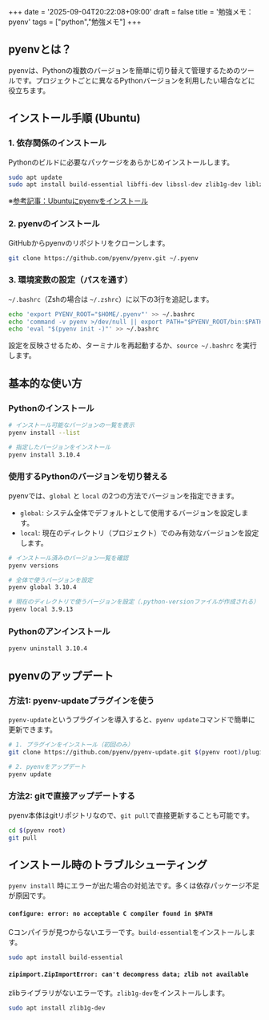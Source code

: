 +++
date = '2025-09-04T20:22:08+09:00'
draft = false
title = '勉強メモ：pyenv'
tags = ["python","勉強メモ"]
+++
## pyenvとは？
pyenvは、Pythonの複数のバージョンを簡単に切り替えて管理するためのツールです。プロジェクトごとに異なるPythonバージョンを利用したい場合などに役立ちます。

## インストール手順 (Ubuntu)

### 1. 依存関係のインストール
Pythonのビルドに必要なパッケージをあらかじめインストールします。
```bash
sudo apt update
sudo apt install build-essential libffi-dev libssl-dev zlib1g-dev liblzma-dev libbz2-dev libreadline-dev libsqlite3-dev tk-dev git
```
※[参考記事：Ubuntuにpyenvをインストール](https://zenn.dev/hr0t15/articles/8ae3564bde2cce)

### 2. pyenvのインストール
GitHubからpyenvのリポジトリをクローンします。
```bash
git clone https://github.com/pyenv/pyenv.git ~/.pyenv
```

### 3. 環境変数の設定（パスを通す）
`~/.bashrc`（Zshの場合は `~/.zshrc`）に以下の3行を追記します。
```bash
echo 'export PYENV_ROOT="$HOME/.pyenv"' >> ~/.bashrc
echo 'command -v pyenv >/dev/null || export PATH="$PYENV_ROOT/bin:$PATH"' >> ~/.bashrc
echo 'eval "$(pyenv init -)"' >> ~/.bashrc
```
設定を反映させるため、ターミナルを再起動するか、`source ~/.bashrc` を実行します。

## 基本的な使い方

### Pythonのインストール
```bash
# インストール可能なバージョンの一覧を表示
pyenv install --list

# 指定したバージョンをインストール
pyenv install 3.10.4
```

### 使用するPythonのバージョンを切り替える
pyenvでは、`global` と `local` の2つの方法でバージョンを指定できます。

- `global`: システム全体でデフォルトとして使用するバージョンを設定します。
- `local`: 現在のディレクトリ（プロジェクト）でのみ有効なバージョンを設定します。

```bash
# インストール済みのバージョン一覧を確認
pyenv versions

# 全体で使うバージョンを設定
pyenv global 3.10.4

# 現在のディレクトリで使うバージョンを設定（.python-versionファイルが作成される）
pyenv local 3.9.13
```

### Pythonのアンインストール
```bash
pyenv uninstall 3.10.4
```

## pyenvのアップデート

### 方法1: pyenv-updateプラグインを使う
`pyenv-update`というプラグインを導入すると、`pyenv update`コマンドで簡単に更新できます。

```bash
# 1. プラグインをインストール（初回のみ）
git clone https://github.com/pyenv/pyenv-update.git $(pyenv root)/plugins/pyenv-update

# 2. pyenvをアップデート
pyenv update
```

### 方法2: gitで直接アップデートする
pyenv本体はgitリポジトリなので、`git pull`で直接更新することも可能です。
```bash
cd $(pyenv root)
git pull
```

## インストール時のトラブルシューティング
`pyenv install` 時にエラーが出た場合の対処法です。多くは依存パッケージ不足が原因です。

#### `configure: error: no acceptable C compiler found in $PATH`
Cコンパイラが見つからないエラーです。`build-essential`をインストールします。
```bash
sudo apt install build-essential
```

#### `zipimport.ZipImportError: can't decompress data; zlib not available`
zlibライブラリがないエラーです。`zlib1g-dev`をインストールします。
```bash
sudo apt install zlib1g-dev
```
